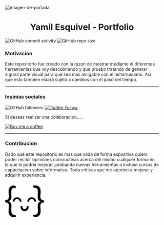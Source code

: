![imagen-de-portada](https://camo.githubusercontent.com/bcc89bdcce31adcbf1db9f2e49a0d85b1218e00d/68747470733a2f2f756e73706c6173682e636f6d2f626c6f672f636f6e74656e742f696d616765732f323032302f30382f666f6f7465722d616c742e6a7067)


<h1 align="center">                              Yamil Esquivel - Portfolio </h1>

![GitHub commit activity](https://img.shields.io/github/commit-activity/y/yamilesquivel/yamilesquivel.github.io?style=plastic)
![GitHub repo size](https://img.shields.io/github/repo-size/yamilesquivel/yamilesquivel.github.io)

### Motivacion

Este repositorio fue creado con la razon de mostrar mediante èl diferentes herramientas que voy descubriendo y
que pruebo tratando de generar alguna parte visual para que sea mas amigable con el lector/usuario. Asi que esto tambien estarà sujeto a cambios con el
paso del tiempo.  

- - - - -
###  Insinias sociales

  ![GitHub followers](https://img.shields.io/github/followers/yamilesquivel?style=social)
  [![Twitter Follow](https://img.shields.io/twitter/follow/yamilesquiveltw.svg?style=social&label=Follow)](https://twitter.com/yamilesquiveltw)
  
   

  Si deseas realizar una colaboracion.....
  
  [![Buy me a coffee][buymeacoffee-shield]][buymeacoffee]

  [buymeacoffee]: https://www.buymeacoffee.com/qrxn95D
  [buymeacoffee-shield]: https://www.buymeacoffee.com/assets/img/custom_images/orange_img.png  
  
  
- - - - -

### Contribucion

Dado que este repositorio es mas que nada de forma expositiva quiero poder recibir opiniones consructivas acerca del mismo cualquier forma en la que lo podria mejorar ,probando nuevas herramientas o incluso cursos de capacitacion sobre informatica. 
Toda criticas que me aporten a mejorar y adquirir experiencia.

[![exercism](https://raw.githubusercontent.com/exercism/website-icons/master/emoji/exercism.png)](https://exercism.io/profiles/yamilesquivel)
